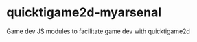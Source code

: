 quicktigame2d-myarsenal
=======================

Game dev JS modules to facilitate game dev with quicktigame2d